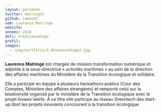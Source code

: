 ```yaml
---
layout: personne
twitter: matringel
github: lamat92
nom: Laurence Matringe
website:
annees: 2018
defi: Prédisauvetage
profil: 
images:
  - /img/portfolio/1_datasauvetage2.jpg
---
```


**Laurence Matringe** est chargée de mission transformation numérique
et adjointe à la sous-directrice « activités maritimes » au sein de la
direction des affaires maritimes du Ministère de la Transition
écologique et solidaire.

Elle a participé en équipe à plusieurs hackathons publics (Cour des
Comptes, Ministère des affaires étrangères) et remporté celui sur la
biodiversité organisé par le ministère de la Transition écologique
avec le projet Invasiv'alerte. À ce titre elle participe au réseau
Greentech des start-up dont les projets innovants concourent à la
transition écologique.
